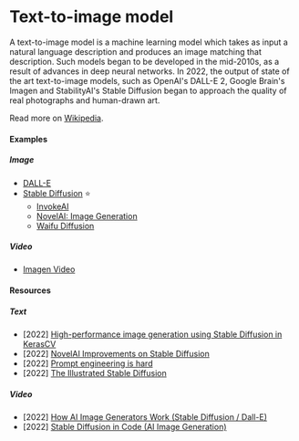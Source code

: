 # Text-to-image model

A text-to-image model is a machine learning model which takes as input a natural language description and produces an image matching that description. Such models began to be developed in the mid-2010s, as a result of advances in deep neural networks. In 2022, the output of state of the art text-to-image models, such as OpenAI's DALL-E 2, Google Brain's Imagen and StabilityAI's Stable Diffusion began to approach the quality of real photographs and human-drawn art.

Read more on [Wikipedia](https://en.wikipedia.org/wiki/Text-to-image_model).

#### Examples

##### Image
- [DALL-E](https://openai.com/blog/dall-e)
- [Stable Diffusion](https://github.com/CompVis/stable-diffusion) ⭐
  - [InvokeAI](https://invoke-ai.github.io/InvokeAI)
  - [NovelAI: Image Generation](https://docs.novelai.net)
  - [Waifu Diffusion](https://huggingface.co/hakurei/waifu-diffusion)

##### Video
- [Imagen Video](https://imagen.research.google/video)

#### Resources

##### Text
- \[2022\] [High-performance image generation using Stable Diffusion in KerasCV](https://keras.io/guides/keras_cv/generate_images_with_stable_diffusion)
- \[2022\] [NovelAI Improvements on Stable Diffusion](https://blog.novelai.net/novelai-improvements-on-stable-diffusion-e10d38db82ac)
- \[2022\] [Prompt engineering is hard](https://xeiaso.net/blog/prompt-engineering)
- \[2022\] [The Illustrated Stable Diffusion](https://jalammar.github.io/illustrated-stable-diffusion)

##### Video
- \[2022\] [How AI Image Generators Work (Stable Diffusion / Dall-E)](https://www.youtube.com/watch?v=1CIpzeNxIhU)
- \[2022\] [Stable Diffusion in Code (AI Image Generation)](https://www.youtube.com/watch?v=-lz30by8-sU)
